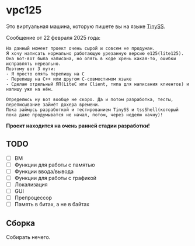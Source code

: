 # vpc125
Это виртуальная машина, которую пишете вы на языке [TinySS](https://github.com/etar125/tinyss).  

Сообщение от 22 февраля 2025 года:  
```
На данный момент проект очень сырой и совсем не продуман.
Я хочу написать нормально работающую урезанную версию e125(lite125).
Она вот-вот была написана, но опять в коде хрень какая-то, ошибки исправлять нереально.
Поэтому вот 3 пути:
- Я просто опять перепишу на C
- Перепишу на C++ или другом C-совместимом языке
- Сделаю отдельный ЯП(LiteC или Client, типа для написания клиентов) и напишу уже на нём.

Определюсь ну вот вообще не скоро. Да и потом разработка, тесты, переписывание займёт дохера времени.
Пока займусь разработкой и тестированием TinySS и tssShell(который пока даже продумыватся не начал, потом, через неделю начну)!
```

**Проект находится на очень ранней стадии разработки!**  

## TODO

* [ ] ВМ
* [ ] Функции для работы с памятью
* [ ] Функции ввода/вывода
* [ ] Функции для работы с графикой
* [ ] Локализация
* [ ] GUI
* [ ] Препроцессор
* [ ] Память в битах, а не в байтах

## Сборка

Собирать нечего.
